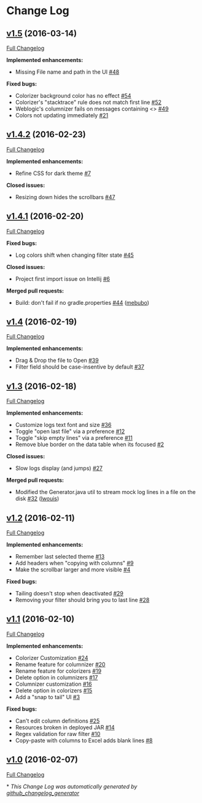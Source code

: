 # Change Log

## [v1.5](https://bintray.com/joffrey-bion/applications/fx-log/1.5) (2016-03-14)
[Full Changelog](https://github.com/joffrey-bion/fx-log/compare/v1.4.2...v1.5)

**Implemented enhancements:**

- Missing File name and path in the UI [\#48](https://github.com/joffrey-bion/fx-log/issues/48)

**Fixed bugs:**

- Colorizer background color has no effect [\#54](https://github.com/joffrey-bion/fx-log/issues/54)
- Colorizer's "stacktrace" rule does not match first line [\#52](https://github.com/joffrey-bion/fx-log/issues/52)
- Weblogic's columnizer fails on messages containing \<\> [\#49](https://github.com/joffrey-bion/fx-log/issues/49)
- Colors not updating immediately [\#21](https://github.com/joffrey-bion/fx-log/issues/21)

## [v1.4.2](https://bintray.com/joffrey-bion/applications/fx-log/1.4.2) (2016-02-23)
[Full Changelog](https://github.com/joffrey-bion/fx-log/compare/v1.4.1...v1.4.2)

**Implemented enhancements:**

- Refine CSS for dark theme [\#7](https://github.com/joffrey-bion/fx-log/issues/7)

**Closed issues:**

- Resizing down hides the scrollbars [\#47](https://github.com/joffrey-bion/fx-log/issues/47)

## [v1.4.1](https://bintray.com/joffrey-bion/applications/fx-log/1.4.1) (2016-02-20)
[Full Changelog](https://github.com/joffrey-bion/fx-log/compare/v1.4...v1.4.1)

**Fixed bugs:**

- Log colors shift when changing filter state [\#45](https://github.com/joffrey-bion/fx-log/issues/45)

**Closed issues:**

- Project first import issue on Intellij [\#6](https://github.com/joffrey-bion/fx-log/issues/6)

**Merged pull requests:**

- Build: don't fail if no gradle.properties [\#44](https://github.com/joffrey-bion/fx-log/pull/44) ([mebubo](https://github.com/mebubo))

## [v1.4](https://bintray.com/joffrey-bion/applications/fx-log/1.4) (2016-02-19)
[Full Changelog](https://github.com/joffrey-bion/fx-log/compare/v1.3...v1.4)

**Implemented enhancements:**

- Drag & Drop the file to Open [\#39](https://github.com/joffrey-bion/fx-log/issues/39)
- Filter field should be case-insentive by default [\#37](https://github.com/joffrey-bion/fx-log/issues/37)

## [v1.3](https://bintray.com/joffrey-bion/applications/fx-log/1.3) (2016-02-18)
[Full Changelog](https://github.com/joffrey-bion/fx-log/compare/v1.2...v1.3)

**Implemented enhancements:**

- Customize logs text font and size [\#36](https://github.com/joffrey-bion/fx-log/issues/36)
- Toggle "open last file" via a preference [\#12](https://github.com/joffrey-bion/fx-log/issues/12)
- Toggle "skip empty lines" via a preference [\#11](https://github.com/joffrey-bion/fx-log/issues/11)
- Remove blue border on the data table when its focused [\#2](https://github.com/joffrey-bion/fx-log/issues/2)

**Closed issues:**

- Slow logs display \(and jumps\) [\#27](https://github.com/joffrey-bion/fx-log/issues/27)

**Merged pull requests:**

- Modified the Generator.java util to stream mock log lines in a file on the disk [\#32](https://github.com/joffrey-bion/fx-log/pull/32) ([lwouis](https://github.com/lwouis))

## [v1.2](https://bintray.com/joffrey-bion/applications/fx-log/1.2) (2016-02-11)
[Full Changelog](https://github.com/joffrey-bion/fx-log/compare/v1.1...v1.2)

**Implemented enhancements:**

- Remember last selected theme [\#13](https://github.com/joffrey-bion/fx-log/issues/13)
- Add headers when "copying with columns" [\#9](https://github.com/joffrey-bion/fx-log/issues/9)
- Make the scrollbar larger and more visible [\#4](https://github.com/joffrey-bion/fx-log/issues/4)

**Fixed bugs:**

- Tailing doesn't stop when deactivated [\#29](https://github.com/joffrey-bion/fx-log/issues/29)
- Removing your filter should bring you to last line [\#28](https://github.com/joffrey-bion/fx-log/issues/28)

## [v1.1](https://bintray.com/joffrey-bion/applications/fx-log/1.1) (2016-02-10)
[Full Changelog](https://github.com/joffrey-bion/fx-log/compare/v1.0...v1.1)

**Implemented enhancements:**

- Colorizer Customization [\#24](https://github.com/joffrey-bion/fx-log/issues/24)
- Rename feature for columnizer [\#20](https://github.com/joffrey-bion/fx-log/issues/20)
- Rename feature for colorizers [\#19](https://github.com/joffrey-bion/fx-log/issues/19)
- Delete option in columnizers [\#17](https://github.com/joffrey-bion/fx-log/issues/17)
- Columnizer customization [\#16](https://github.com/joffrey-bion/fx-log/issues/16)
- Delete option in colorizers [\#15](https://github.com/joffrey-bion/fx-log/issues/15)
- Add a "snap to tail" UI [\#3](https://github.com/joffrey-bion/fx-log/issues/3)

**Fixed bugs:**

- Can't edit column definitions [\#25](https://github.com/joffrey-bion/fx-log/issues/25)
- Resources broken in deployed JAR [\#14](https://github.com/joffrey-bion/fx-log/issues/14)
- Regex validation for raw filter [\#10](https://github.com/joffrey-bion/fx-log/issues/10)
- Copy-paste with columns to Excel adds blank lines [\#8](https://github.com/joffrey-bion/fx-log/issues/8)

## [v1.0](https://bintray.com/joffrey-bion/applications/fx-log/1.0) (2016-02-07)
[Full Changelog](https://github.com/joffrey-bion/fx-log/compare/v0.9...v1.0)



\* *This Change Log was automatically generated by [github_changelog_generator](https://github.com/skywinder/Github-Changelog-Generator)*